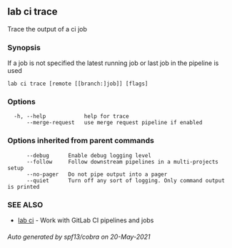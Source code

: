 ## lab ci trace

Trace the output of a ci job

### Synopsis

If a job is not specified the latest running job or last job in the pipeline is used

```
lab ci trace [remote [[branch:]job]] [flags]
```

### Options

```
  -h, --help            help for trace
      --merge-request   use merge request pipeline if enabled
```

### Options inherited from parent commands

```
      --debug      Enable debug logging level
      --follow     Follow downstream pipelines in a multi-projects setup
      --no-pager   Do not pipe output into a pager
      --quiet      Turn off any sort of logging. Only command output is printed
```

### SEE ALSO

* [lab ci](lab_ci.md)	 - Work with GitLab CI pipelines and jobs

###### Auto generated by spf13/cobra on 20-May-2021
